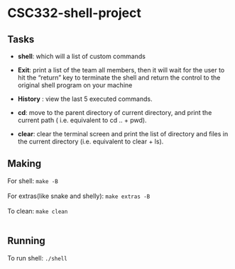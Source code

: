 # CSC332-shell-project
## Tasks
- **shell**: which will a list of custom commands
- **Exit**: print a list of the team all members, then it will wait for the user to hit the “return” key to
terminate the shell and return the control to the original shell program on your machine
- **History** : view the last 5 executed commands.
- **cd**: move to the parent directory of current directory, and print the current path ( i.e. equivalent
to cd .. + pwd).

- **clear**: clear the terminal screen and print the list of directory and files in the current directory
(i.e. equivalent to clear + ls).

## Making
For shell:
```make -B```<br/><br/>
For extras(like snake and shelly):
```make extras -B```<br/><br/>
To clean:
```make clean```<br/><br/>

## Running
To run shell:
 ```./shell```
